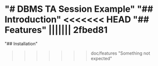 "# DBMS TA Session Example" 
"## Introduction" 
<<<<<<< HEAD
"## Features" 
||||||| 2fbed81
=======
"## Installation" 
>>>>>>> doc/features
"Something not expected"  
